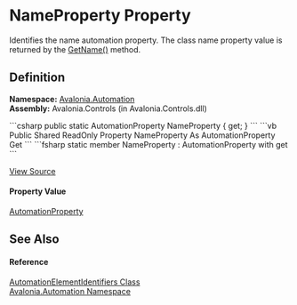 # NameProperty Property


Identifies the name automation property. The class name property value is returned by the <a href="M_Avalonia_Automation_Peers_AutomationPeer_GetName">GetName()</a> method.



## Definition
**Namespace:** <a href="N_Avalonia_Automation">Avalonia.Automation</a>  
**Assembly:** Avalonia.Controls (in Avalonia.Controls.dll)

<Tabs groupId="api-code-preview">
<TabItem value="csharp" label="C#">
```csharp
public static AutomationProperty NameProperty { get; }
```
</TabItem>
<TabItem value="vb" label="VB">
```vb
Public Shared ReadOnly Property NameProperty As AutomationProperty
	Get
```
</TabItem>
<TabItem value="fsharp" label="F#">
```fsharp
static member NameProperty : AutomationProperty with get
```
</TabItem>
</Tabs>



<a href="https://github.com/AvaloniaUI/Avalonia/tree/master/src/Avalonia.Controls/Automation/AutomationElementIdentifiers.cs#L26" title="View the source code">View Source</a>



#### Property Value
<a href="T_Avalonia_Automation_AutomationProperty">AutomationProperty</a>

## See Also


#### Reference
<a href="T_Avalonia_Automation_AutomationElementIdentifiers">AutomationElementIdentifiers Class</a>  
<a href="N_Avalonia_Automation">Avalonia.Automation Namespace</a>  

